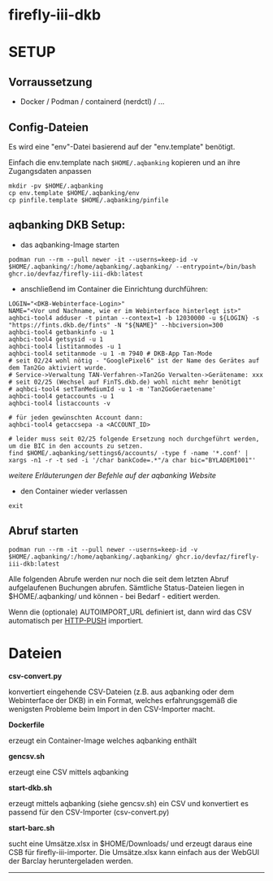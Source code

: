 # firefly-iii-dkb 

# SETUP

## Vorraussetzung

* Docker / Podman / containerd (nerdctl) / ...

## Config-Dateien

Es wird eine "env"-Datei basierend auf der "env.template" benötigt.

Einfach die env.template nach `$HOME/.aqbanking` kopieren und an ihre Zugangsdaten anpassen
```
mkdir -pv $HOME/.aqbanking
cp env.template $HOME/.aqbanking/env
cp pinfile.template $HOME/.aqbanking/pinfile
```

## aqbanking DKB Setup:

* das aqbanking-Image starten

```
podman run --rm --pull newer -it --userns=keep-id -v $HOME/.aqbanking/:/home/aqbanking/.aqbanking/ --entrypoint=/bin/bash ghcr.io/devfaz/firefly-iii-dkb:latest
```

* anschließend im Container die Einrichtung durchführen:

```
LOGIN="<DKB-Webinterface-Login>"
NAME="<Vor und Nachname, wie er im Webinterface hinterlegt ist>"
aqhbci-tool4 adduser -t pintan --context=1 -b 12030000 -u ${LOGIN} -s "https://fints.dkb.de/fints" -N "${NAME}" --hbciversion=300
aqhbci-tool4 getbankinfo -u 1
aqhbci-tool4 getsysid -u 1
aqhbci-tool4 listitanmodes -u 1
aqhbci-tool4 setitanmode -u 1 -m 7940 # DKB-App Tan-Mode
# seit 02/24 wohl nötig - "GooglePixel6" ist der Name des Gerätes auf dem Tan2Go aktiviert wurde.
# Service->Verwaltung TAN-Verfahren->Tan2Go Verwalten->Gerätename: xxx
# seit 02/25 (Wechsel auf FinTS.dkb.de) wohl nicht mehr benötigt
# aqhbci-tool4 setTanMediumId -u 1 -m 'Tan2GoGeraetename'
aqhbci-tool4 getaccounts -u 1
aqhbci-tool4 listaccounts -v

# für jeden gewünschten Account dann:
aqhbci-tool4 getaccsepa -a <ACCOUNT_ID>

# leider muss seit 02/25 folgende Ersetzung noch durchgeführt werden, um die BIC in den accounts zu setzen.
find $HOME/.aqbanking/settings6/accounts/ -type f -name '*.conf' | xargs -n1 -r -t sed -i '/char bankCode=.*"/a char bic="BYLADEM1001"'
```
*weitere Erläuterungen der Befehle auf der aqbanking Website*

* den Container wieder verlassen
```
exit
```

## Abruf starten

```
podman run --rm -it --pull newer --userns=keep-id -v $HOME/.aqbanking/:/home/aqbanking/.aqbanking/ ghcr.io/devfaz/firefly-iii-dkb:latest
```

Alle folgenden Abrufe werden nur noch die seit dem letzten Abruf aufgelaufenen Buchungen abrufen.
Sämtliche Status-Dateien liegen in $HOME/.aqbanking/ und können - bei Bedarf - editiert werden.

Wenn die (optionale) AUTOIMPORT_URL definiert ist, dann wird das CSV automatisch per [HTTP-PUSH](https://docs.firefly-iii.org/how-to/data-importer/advanced/post/) importiert.

# Dateien

**csv-convert.py**

konvertiert eingehende CSV-Dateien (z.B. aus aqbanking oder dem Webinterface der DKB) in ein Format, welches erfahrungsgemäß die wenigsten Probleme beim Import in den CSV-Importer macht.

**Dockerfile**

erzeugt ein Container-Image welches aqbanking enthält

**gencsv.sh**

erzeugt eine CSV mittels aqbanking

**start-dkb.sh**

erzeugt mittels aqbanking (siehe gencsv.sh) ein CSV und konvertiert es passend für den CSV-Importer (csv-convert.py)

**start-barc.sh**

sucht eine Umsätze.xlsx in $HOME/Downloads/ und erzeugt daraus eine CSB für firefly-iii-importer.
Die Umsätze.xlsx kann einfach aus der WebGUI der Barclay heruntergeladen werden.

---
